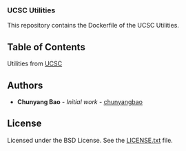 ### UCSC Utilities

This repository contains the Dockerfile of the UCSC Utilities.

## Table of Contents
Utilities from [UCSC](http://hgdownload.soe.ucsc.edu/admin/exe/)

## <a name="authors">Authors</a>
* **Chunyang Bao** - *Initial work* - [chunyangbao](https://github.com/chunyangbao)

## <a name="license">License</a>
Licensed under the BSD License. See the [LICENSE.txt](https://github.com/broadinstitute/gatk/blob/master/LICENSE.TXT) file.
